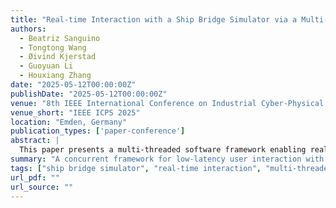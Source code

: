 ```yaml
---
title: "Real-time Interaction with a Ship Bridge Simulator via a Multi-Threaded Framework"
authors:
  - Beatriz Sanguino
  - Tongtong Wang
  - Øivind Kjerstad
  - Guoyuan Li
  - Houxiang Zhang
date: "2025-05-12T00:00:00Z"
publishDate: "2025-05-12T00:00:00Z"
venue: "8th IEEE International Conference on Industrial Cyber-Physical Systems (ICPS)"
venue_short: "IEEE ICPS 2025"
location: "Emden, Germany"
publication_types: ['paper-conference']
abstract: |
  This paper presents a multi-threaded software framework enabling real-time interaction between users and a high-fidelity ship bridge simulator. By leveraging concurrent processing, the system maintains low-latency control and realistic feedback, supporting research and training scenarios in marine navigation and safety.
summary: "A concurrent framework for low-latency user interaction with a ship bridge simulator at IEEE ICPS 2025."
tags: ["ship bridge simulator", "real-time interaction", "multi-threaded framework", "cyber-physical systems"]
url_pdf: ""
url_source: ""
---
```

